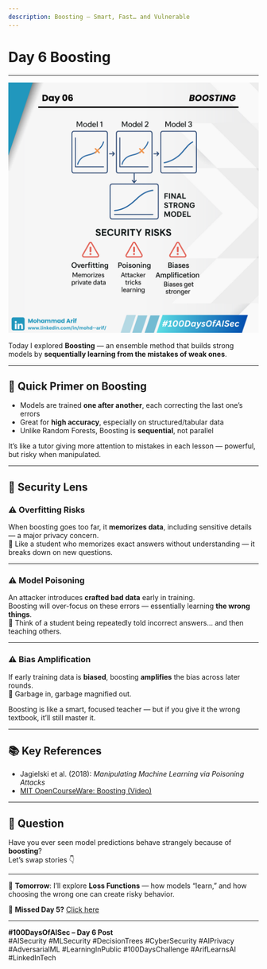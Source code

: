 ```yaml
---
description: Boosting — Smart, Fast… and Vulnerable
---
```


# Day 6 Boosting

***

![Day 06 Poster](images/day06-poster.png)

Today I explored **Boosting** — an ensemble method that builds strong models by **sequentially learning from the mistakes of weak ones**.

***

## 🔹 Quick Primer on Boosting

* Models are trained **one after another**, each correcting the last one’s errors
* Great for **high accuracy**, especially on structured/tabular data
* Unlike Random Forests, Boosting is **sequential**, not parallel

It’s like a tutor giving more attention to mistakes in each lesson — powerful, but risky when manipulated.

***

## 🔐 Security Lens

### ⚠️ Overfitting Risks

When boosting goes too far, it **memorizes data**, including sensitive details — a major privacy concern.\
📌 Like a student who memorizes exact answers without understanding — it breaks down on new questions.

***

### ⚠️ Model Poisoning

An attacker introduces **crafted bad data** early in training.\
Boosting will over-focus on these errors — essentially learning **the wrong things**.\
📌 Think of a student being repeatedly told incorrect answers… and then teaching others.

***

### ⚠️ Bias Amplification

If early training data is **biased**, boosting **amplifies** the bias across later rounds.\
📌 Garbage in, garbage magnified out.

Boosting is like a smart, focused teacher — but if you give it the wrong textbook, it’ll still master it.

***

## 📚 Key References

* Jagielski et al. (2018): _Manipulating Machine Learning via Poisoning Attacks_
* [MIT OpenCourseWare: Boosting (Video)](https://lnkd.in/gcdmEDpT)

***

## 💬 Question

Have you ever seen model predictions behave strangely because of **boosting**?\
Let’s swap stories 👇

***

📅 **Tomorrow**: I’ll explore **Loss Functions** — how models “learn,” and how choosing the wrong one can create risky behavior.

🔗 **Missed Day 5?** [Click here](https://lnkd.in/gwP4u_9Z)

***

**#100DaysOfAISec – Day 6 Post**\
\#AISecurity #MLSecurity #DecisionTrees #CyberSecurity #AIPrivacy #AdversarialML #LearningInPublic #100DaysChallenge #ArifLearnsAI #LinkedInTech
